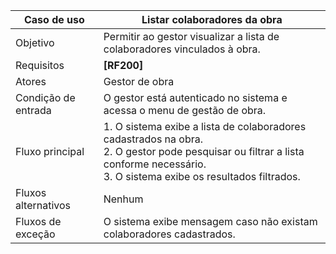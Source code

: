 | Caso de uso       | Listar colaboradores da obra                       |
|-------------------|----------------------------------------------------|
| Objetivo          | Permitir ao gestor visualizar a lista de colaboradores vinculados à obra. |
| Requisitos        | **[RF200]**                                        |
| Atores            | Gestor de obra                                     |
| Condição de entrada | O gestor está autenticado no sistema e acessa o menu de gestão de obra. |
| Fluxo principal   | 1. O sistema exibe a lista de colaboradores cadastrados na obra.<br>2. O gestor pode pesquisar ou filtrar a lista conforme necessário.<br>3. O sistema exibe os resultados filtrados. |
| Fluxos alternativos | Nenhum                                           |
| Fluxos de exceção | O sistema exibe mensagem caso não existam colaboradores cadastrados. |
